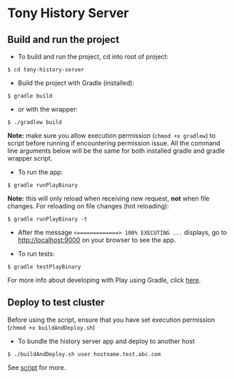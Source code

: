 # Tony History Server

## Build and run the project

- To build and run the project, cd into root of project:
```
$ cd tony-history-server
```

- Build the project with Gradle (installed):
```
$ gradle build
```
- or with the wrapper:
```
$ ./gradlew build
```
**Note:** make sure you allow execution permission (`chmod +x gradlew`) to script before running if encountering permission issue. All the command line arguments below will be the same for both installed gradle and gradle wrapper script.

- To run the app:
```
$ gradle runPlayBinary
```
**Note:** this will only reload when receiving new request, __not__ when file changes. For reloading on file changes (hot reloading):
```
$ gradle runPlayBinary -t
```

- After the message `<=============> 100% EXECUTING ...` displays, go to <http://localhost:9000> on your browser to see the app.

- To run tests:
```
$ gradle testPlayBinary
```

For more info about developing with Play using Gradle, click [here](https://docs.gradle.org/current/userguide/play_plugin.html#play_continuous_build).

## Deploy to test cluster
Before using the script, ensure that you have set execution permission (`chmod +x buildAndDeploy.sh`)

- To bundle the history server app and deploy to another host
```
$ ./buildAndDeploy.sh user hostname.test.abc.com
```

See [script](./buildAndDeploy.sh) for more.